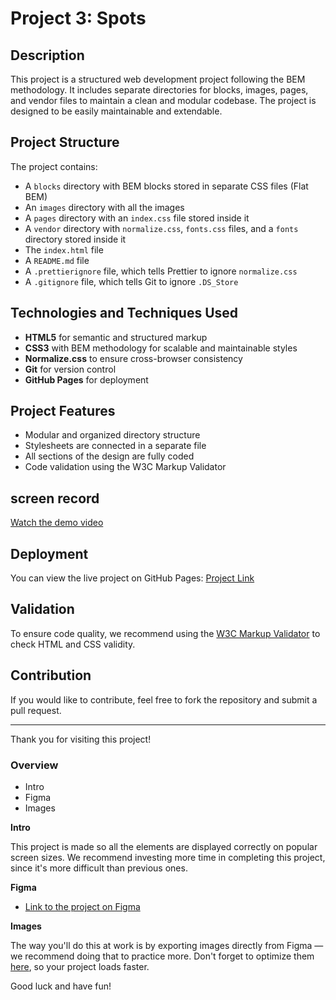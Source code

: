 # Project 3: Spots

## Description

This project is a structured web development project following the BEM methodology. It includes separate directories for blocks, images, pages, and vendor files to maintain a clean and modular codebase. The project is designed to be easily maintainable and extendable.

## Project Structure

The project contains:

- A `blocks` directory with BEM blocks stored in separate CSS files (Flat BEM)
- An `images` directory with all the images
- A `pages` directory with an `index.css` file stored inside it
- A `vendor` directory with `normalize.css`, `fonts.css` files, and a `fonts` directory stored inside it
- The `index.html` file
- A `README.md` file
- A `.prettierignore` file, which tells Prettier to ignore `normalize.css`
- A `.gitignore` file, which tells Git to ignore `.DS_Store`

## Technologies and Techniques Used

- **HTML5** for semantic and structured markup
- **CSS3** with BEM methodology for scalable and maintainable styles
- **Normalize.css** to ensure cross-browser consistency
- **Git** for version control
- **GitHub Pages** for deployment

## Project Features

- Modular and organized directory structure
- Stylesheets are connected in a separate file
- All sections of the design are fully coded
- Code validation using the W3C Markup Validator

## screen record

[Watch the demo video](https://drive.google.com/file/d/1MahBLnX800Zrwdzb1raFMyi0hYPV020X/view?usp=drive_link)

## Deployment

You can view the live project on GitHub Pages: [Project Link](https://anthonymuro.github.io/se_project_spots/)

## Validation

To ensure code quality, we recommend using the [W3C Markup Validator](https://validator.w3.org/) to check HTML and CSS validity.

## Contribution

If you would like to contribute, feel free to fork the repository and submit a pull request.

---

Thank you for visiting this project!

### Overview

- Intro
- Figma
- Images

**Intro**

This project is made so all the elements are displayed correctly on popular screen sizes. We recommend investing more time in completing this project, since it's more difficult than previous ones.

**Figma**

- [Link to the project on Figma](https://www.figma.com/file/BBNm2bC3lj8QQMHlnqRsga/Sprint-3-Project-%E2%80%94-Spots?type=design&node-id=2%3A60&mode=design&t=afgNFybdorZO6cQo-1)

**Images**

The way you'll do this at work is by exporting images directly from Figma — we recommend doing that to practice more. Don't forget to optimize them [here](https://tinypng.com/), so your project loads faster.

Good luck and have fun!
